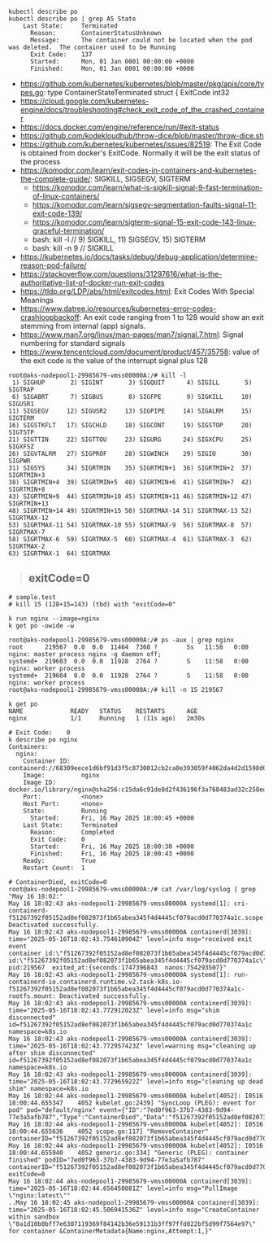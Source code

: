 ```
kubectl describe po
kubectl describe po | grep A5 State
    Last State:     Terminated
      Reason:       ContainerStatusUnknown
      Message:      The container could not be located when the pod was deleted.  The container used to be Running
      Exit Code:    137
      Started:      Mon, 01 Jan 0001 00:00:00 +0000
      Finished:     Mon, 01 Jan 0001 00:00:00 +0000
```

- https://github.com/kubernetes/kubernetes/blob/master/pkg/apis/core/types.go: type ContainerStateTerminated struct {	ExitCode int32
- https://cloud.google.com/kubernetes-engine/docs/troubleshooting#check_exit_code_of_the_crashed_container
- https://docs.docker.com/engine/reference/run/#exit-status
- https://github.com/kodekloudhub/throw-dice/blob/master/throw-dice.sh
- https://github.com/kubernetes/kubernetes/issues/82519: The Exit Code is obtained from docker's ExitCode. Normally it will be the exit status of the process
- https://komodor.com/learn/exit-codes-in-containers-and-kubernetes-the-complete-guide/: SIGKILL, SIGSEGV, SIGTERM
  - https://komodor.com/learn/what-is-sigkill-signal-9-fast-termination-of-linux-containers/
  - https://komodor.com/learn/sigsegv-segmentation-faults-signal-11-exit-code-139/
  - https://komodor.com/learn/sigterm-signal-15-exit-code-143-linux-graceful-termination/
  - bash: kill -l // 9) SIGKILL, 11) SIGSEGV, 15) SIGTERM
  - bash: kill -n 9 <pid> // SIGKILL
- https://kubernetes.io/docs/tasks/debug/debug-application/determine-reason-pod-failure/
- https://stackoverflow.com/questions/31297616/what-is-the-authoritative-list-of-docker-run-exit-codes
- https://tldp.org/LDP/abs/html/exitcodes.html: Exit Codes With Special Meanings
- https://www.datree.io/resources/kubernetes-error-codes-crashloopbackoff: An exit code ranging from 1 to 128 would show an exit stemming from internal (app) signals.
- https://www.man7.org/linux/man-pages/man7/signal.7.html: Signal numbering for standard signals
- https://www.tencentcloud.com/document/product/457/35758: value of the exit code is the value of the interrupt signal plus 128

```
root@aks-nodepool1-29985679-vmss00000A:/# kill -l
 1) SIGHUP       2) SIGINT       3) SIGQUIT      4) SIGILL       5) SIGTRAP
 6) SIGABRT      7) SIGBUS       8) SIGFPE       9) SIGKILL     10) SIGUSR1
11) SIGSEGV     12) SIGUSR2     13) SIGPIPE     14) SIGALRM     15) SIGTERM
16) SIGSTKFLT   17) SIGCHLD     18) SIGCONT     19) SIGSTOP     20) SIGTSTP
21) SIGTTIN     22) SIGTTOU     23) SIGURG      24) SIGXCPU     25) SIGXFSZ
26) SIGVTALRM   27) SIGPROF     28) SIGWINCH    29) SIGIO       30) SIGPWR
31) SIGSYS      34) SIGRTMIN    35) SIGRTMIN+1  36) SIGRTMIN+2  37) SIGRTMIN+3
38) SIGRTMIN+4  39) SIGRTMIN+5  40) SIGRTMIN+6  41) SIGRTMIN+7  42) SIGRTMIN+8
43) SIGRTMIN+9  44) SIGRTMIN+10 45) SIGRTMIN+11 46) SIGRTMIN+12 47) SIGRTMIN+13
48) SIGRTMIN+14 49) SIGRTMIN+15 50) SIGRTMAX-14 51) SIGRTMAX-13 52) SIGRTMAX-12
53) SIGRTMAX-11 54) SIGRTMAX-10 55) SIGRTMAX-9  56) SIGRTMAX-8  57) SIGRTMAX-7
58) SIGRTMAX-6  59) SIGRTMAX-5  60) SIGRTMAX-4  61) SIGRTMAX-3  62) SIGRTMAX-2
63) SIGRTMAX-1  64) SIGRTMAX
```

> ## exitCode=0

```
# sample.test
# kill 15 (128+15=143) (tbd) with "exitCode=0"

k run nginx --image=nginx
k get po -owide -w

root@aks-nodepool1-29985679-vmss00000A:/# ps -aux | grep nginx
root      219567  0.0  0.0  11464  7368 ?        Ss   11:58   0:00 nginx: master process nginx -g daemon off;
systemd+  219603  0.0  0.0  11928  2764 ?        S    11:58   0:00 nginx: worker process
systemd+  219604  0.0  0.0  11928  2764 ?        S    11:58   0:00 nginx: worker process
root@aks-nodepool1-29985679-vmss00000A:/# kill -n 15 219567

k get po
NAME             READY   STATUS    RESTARTS      AGE
nginx            1/1     Running   1 (11s ago)   2m30s

# Exit Code:    0
k describe po nginx
Containers:
  nginx:
    Container ID:   containerd://68309eece1d6bf91d3f5c8730012cb2ca0e393059f4062da4d2d1598d040a267
    Image:          nginx
    Image ID:       docker.io/library/nginx@sha256:c15da6c91de8d2f436196f3a768483ad32c258ed4e1beb3d367a27ed67253e66
    Port:           <none>
    Host Port:      <none>
    State:          Running
      Started:      Fri, 16 May 2025 18:00:45 +0000
    Last State:     Terminated
      Reason:       Completed
      Exit Code:    0
      Started:      Fri, 16 May 2025 18:00:30 +0000
      Finished:     Fri, 16 May 2025 18:00:43 +0000
    Ready:          True
    Restart Count:  1
    
# ContainerDied, exitCode=0
root@aks-nodepool1-29985679-vmss00000A:/# cat /var/log/syslog | grep "May 16 18:02:"
May 16 18:02:43 aks-nodepool1-29985679-vmss00000A systemd[1]: cri-containerd-f51267392f05152ad8ef082073f1b65abea345f4d4445cf079acd0d770374a1c.scope: Deactivated successfully.
May 16 18:02:43 aks-nodepool1-29985679-vmss00000A containerd[3039]: time="2025-05-16T18:02:43.754610904Z" level=info msg="received exit event container_id:\"f51267392f05152ad8ef082073f1b65abea345f4d4445cf079acd0d770374a1c\"  id:\"f51267392f05152ad8ef082073f1b65abea345f4d4445cf079acd0d770374a1c\"  pid:219567  exited_at:{seconds:1747396843  nanos:754293507}"
May 16 18:02:43 aks-nodepool1-29985679-vmss00000A systemd[1]: run-containerd-io.containerd.runtime.v2.task-k8s.io-f51267392f05152ad8ef082073f1b65abea345f4d4445cf079acd0d770374a1c-rootfs.mount: Deactivated successfully.
May 16 18:02:43 aks-nodepool1-29985679-vmss00000A containerd[3039]: time="2025-05-16T18:02:43.772912023Z" level=info msg="shim disconnected" id=f51267392f05152ad8ef082073f1b65abea345f4d4445cf079acd0d770374a1c namespace=k8s.io
May 16 18:02:43 aks-nodepool1-29985679-vmss00000A containerd[3039]: time="2025-05-16T18:02:43.772957423Z" level=warning msg="cleaning up after shim disconnected" id=f51267392f05152ad8ef082073f1b65abea345f4d4445cf079acd0d770374a1c namespace=k8s.io
May 16 18:02:43 aks-nodepool1-29985679-vmss00000A containerd[3039]: time="2025-05-16T18:02:43.772965922Z" level=info msg="cleaning up dead shim" namespace=k8s.io
May 16 18:02:44 aks-nodepool1-29985679-vmss00000A kubelet[4052]: I0516 18:00:44.655347    4052 kubelet.go:2439] "SyncLoop (PLEG): event for pod" pod="default/nginx" event={"ID":"7ed0f963-37b7-4383-9d94-77e3a5afb787","Type":"ContainerDied","Data":"f51267392f05152ad8ef082073f1b65abea345f4d4445cf079acd0d770374a1c"}
May 16 18:02:44 aks-nodepool1-29985679-vmss00000A kubelet[4052]: I0516 18:00:44.655636    4052 scope.go:117] "RemoveContainer" containerID="f51267392f05152ad8ef082073f1b65abea345f4d4445cf079acd0d770374a1c"
May 16 18:02:44 aks-nodepool1-29985679-vmss00000A kubelet[4052]: I0516 18:00:44.655940    4052 generic.go:334] "Generic (PLEG): container finished" podID="7ed0f963-37b7-4383-9d94-77e3a5afb787" containerID="f51267392f05152ad8ef082073f1b65abea345f4d4445cf079acd0d770374a1c" exitCode=0
May 16 18:02:44 aks-nodepool1-29985679-vmss00000A containerd[3039]: time="2025-05-16T18:02:44.656458081Z" level=info msg="PullImage \"nginx:latest\""
..May 16 18:02:45 aks-nodepool1-29985679-vmss00000A containerd[3039]: time="2025-05-16T18:02:45.506941536Z" level=info msg="CreateContainer within sandbox \"0a1d10b0bff7e6307119369f84142b36e59131b3ff97ffd022bf5d99f7564e97\" for container &ContainerMetadata{Name:nginx,Attempt:1,}"
```
